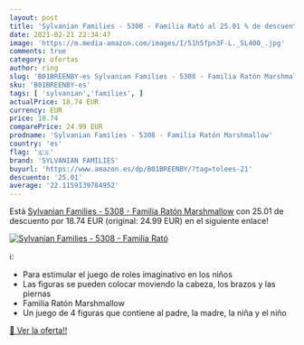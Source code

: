 ```yaml
---
layout: post
title: 'Sylvanian Families - 5308 - Familia Rató al 25.01 % de descuento'
date: 2021-02-21 22:34:47
image: 'https://m.media-amazon.com/images/I/51h5fpn3F-L._SL400_.jpg'
comments: true
category: ofertas
author: ring
slug: 'B01BREENBY-es Sylvanian Families - 5308 - Familia Ratón Marshmallow'
sku: 'B01BREENBY-es'
tags: [ 'sylvanian','families', ]
actualPrice: 18.74 EUR
currency: EUR
price: 18.74
comparePrice: 24.99 EUR
prodname: 'Sylvanian Families - 5308 - Familia Ratón Marshmallow'
country: 'es'
flag: '🇪🇸'
brand: 'SYLVANIAN FAMILIES'
buyurl: 'https://www.amazon.es/dp/B01BREENBY/?tag=tolees-21'
descuento: '25.01'
average: '22.1159139784952'
---
```


Está [Sylvanian Families - 5308 - Familia Ratón Marshmallow](https://www.amazon.es/dp/B01BREENBY/?tag=tolees-21) con 25.01 de descuento por 18.74 EUR (original: 24.99 EUR) en el siguiente enlace!

[![Sylvanian Families - 5308 - Familia Rató](https://m.media-amazon.com/images/I/51h5fpn3F-L._SL400_.jpg)](https://www.amazon.es/dp/B01BREENBY/?tag=tolees-21)

ℹ️:

- Para estimular el juego de roles imaginativo en los niños
- Las figuras se pueden colocar moviendo la cabeza, los brazos y las piernas
- Familia Ratón Marshmallow
- Un juego de 4 figuras que contiene al padre, la madre, la niña y el niño

[🛒 Ver la oferta!!](https://www.amazon.es/dp/B01BREENBY/?tag=tolees-21)

